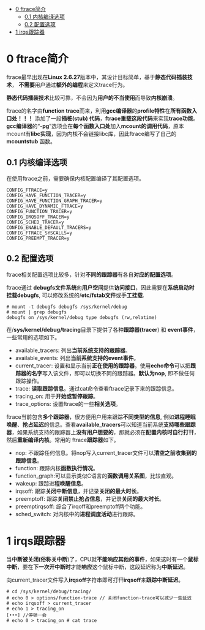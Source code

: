
<!-- @import "[TOC]" {cmd="toc" depthFrom=1 depthTo=6 orderedList=false} -->

<!-- code_chunk_output -->

- [0 ftrace简介](#0-ftrace简介)
  - [0.1 内核编译选项](#01-内核编译选项)
  - [0.2 配置选项](#02-配置选项)
- [1 irqs跟踪器](#1-irqs跟踪器)

<!-- /code_chunk_output -->

# 0 ftrace简介

ftrace最早出现在**Linux 2.6.27**版本中，其设计目标简单，基于**静态代码插装技术**， **不需要**用户通过**额外的编程**来定义trace行为。

**静态代码插装技术**比较可靠，不会因为**用户的不当使用**而导致**内核崩溃**。

ftrace的名字由**function trace**而来，利用**gcc编译器**的**profile特性**在**所有函数入口处！！！** 添加了一段**插桩(stub) 代码**，**ftrace重载这段代码**来实现**trace功能**。**gcc编译器**的“\-**pg**”选项会在**每个函数入口处**加入**mcount的调用代码**，原本mcount有**libc实现**，因为内核不会链接libc库，因此ftrace编写了自己的**mcountstub** 函数。

## 0.1 内核编译选项

在使用ftrace之前，需要确保内核配置编译了其配置选项。

```
CONFIG_FTRACE=y
CONFIG_HAVE_FUNCTION_TRACER=y
CONFIG_HAVE_FUNCTION_GRAPH_TRACER=y
CONFIG_HAVE_DYNAMIC_FTRACE=y
CONFIG_FUNCTION_TRACER=y
CONFIG_IRQSOFF_TRACER=y
CONFIG_SCHED_TRACER=y
CONFIG_ENABLE_DEFAULT_TRACERS=y
CONFIG_FTRACE_SYSCALLS=y
CONFIG_PREEMPT_TRACER=y
```

## 0.2 配置选项

ftrace相关配置选项比较多，针对**不同的跟踪器**有各自**对应的配置选项**。

ftrace通过 **debugfs文件系统**向**用户空间**提供**访问接口**，因此需要在**系统启动时挂载debugfs**, 可以修改系统的/**etc/fstab文件**或**手工挂载**.

```
# mount -t debugfs debugfs /sys/kernel/debug
# mount | grep debugfs
debugfs on /sys/kernel/debug type debugfs (rw,relatime)
```

在/**sys/kernel/debug/tracing**目录下提供了各种**跟踪器(tracer**) 和 **event事件**，一些常用的选项如下。

- available\_tracers: 列出**当前系统支持的跟踪器**。
- available\_events: 列出**当前系统支持的event事件**。
- current\_tracer: 设置和显示当前**正在使用的跟踪器**。使用**echo命令**可以把**跟踪器的名字**写入该文件，即可以切换不同的跟踪器。**默认为nop**, 即不做任何跟踪操作。
- trace: **读取跟踪信息**。通过cat命令查看ftrace记录下来的跟踪信息。
- tracing\_on: 用于**开始或暂停跟踪**。
- trace\_options: 设置ftrace的一些**相关选项**。

ftrace当前包含**多个跟踪器**，很方便用户用来跟踪**不同类型的信息**, 例如**进程睡眠唤醒**、**抢占延迟**的信息。查看**available\_tracers**可以知道当前系统**支持哪些跟踪器**，如果系统支持的跟踪器上**没有用户想要的**，那就必须在**配置内核时自行打幵**，然后**重新编译内核**。常用的 ftrace**跟踪器**如下。

- nop: 不跟踪任何信息。将nop写入current\_tracer文件可以**清空之前收集到的跟踪信息**。
- function: 跟踪内核**函数执行情况**。
- function\_graph:可以显示类似C语言的**函数调用关系图**，比较直观。 
- wakeup: 跟踪进**程唤醒信息**。
- irqsoff: 跟踪**关闭中断信息**，并记录**关闭的最大时长**。
- preemptoff: 跟踪**关闭禁止抢占信息**，并记录**关闭的最大时长**。
- preemptirqsoff: 综合了irqoff和preemptoff两个功能。
- sched\_switch: 对内核中的**进程调度活动**进行跟踪。

# 1 irqs跟踪器

当**中断被关闭(俗称关中断**)了，CPU就**不能响应其他的事件**，如果这时有一个**鼠标中断**，要在**下一次开中断时**才能**响应**这个鼠标中断，这段延迟称为**中断延迟**。

向current\_tracer文件写入**irqsoff**字符串即可打幵**irqsoff**来**跟踪中断延迟**。

```
# cd /sys/kernel/debug/tracing/
# echo 0 > options/function-trace // 关闭function-trace可以减少一些延迟 
# echo irqsoff > current_tracer
# echo 1 > tracing_on
[•••] //停顿一会
# echo 0 > tracing_on # cat trace
```

